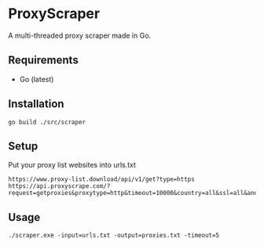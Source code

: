 # ProxyScraper
A multi-threaded proxy scraper made in Go.
## Requirements
* Go (latest)

## Installation
```
go build ./src/scraper
```

## Setup
Put your proxy list websites into urls.txt
```
https://www.proxy-list.download/api/v1/get?type=https
https://api.proxyscrape.com/?request=getproxies&proxytype=http&timeout=10000&country=all&ssl=all&anonymity=all
```

## Usage
```
./scraper.exe -input=urls.txt -output=proxies.txt -timeout=5
```
